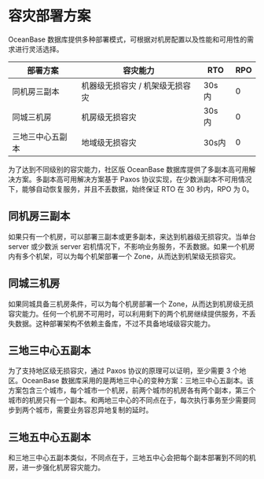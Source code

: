 # 容灾部署方案

OceanBase 数据库提供多种部署模式，可根据对机房配置以及性能和可用性的需求进行灵活选择。

|   部署方案   |       容灾能力        |  RTO  | RPO  |
|----------|-------------------|-------|------|
| 同机房三副本   | 机器级无损容灾 / 机架级无损容灾 | 30s 内 | 0    |
| 同城三机房    | 机房级无损容灾           | 30s 内 | 0    |
| 三地三中心五副本 | 地域级无损容灾           | 30s内  | 0    |

为了达到不同级别的容灾能力，社区版 OceanBase 数据库提供了多副本高可用解决方案。多副本高可用解决方案基于 Paxos 协议实现，在少数派副本不可用情况下，能够自动恢复服务，并且不丢数据，始终保证 RTO 在 30 秒内，RPO 为 0。

## 同机房三副本

如果只有一个机房，可以部署三副本或更多副本，来达到机器级无损容灾。当单台 server 或少数派 server 宕机情况下，不影响业务服务，不丢数据。如果一个机房内有多个机架，可以为每个机架部署一个 Zone，从而达到机架级无损容灾。

## 同城三机房

如果同城具备三机房条件，可以为每个机房部署一个 Zone，从而达到机房级无损容灾能力。任何一个机房不可用时，可以利用剩下的两个机房继续提供服务，不丢失数据。这种部署架构不依赖主备库，不过不具备地域级容灾能力。

## 三地三中心五副本

为了支持地区级无损容灾，通过 Paxos 协议的原理可以证明，至少需要 3 个地区。OceanBase 数据库采用的是两地三中心的变种方案：三地三中心五副本。该方案包含三个城市，每个城市一个机房，前两个城市的机房各有两个副本，第三个城市的机房只有一个副本。和两地三中心的不同点在于，每次执行事务至少需要同步到两个城市，需要业务容忍异地复制的延时。

## 三地五中心五副本

和三地三中心五副本类似，不同点在于，三地五中心会把每个副本部署到不同的机房，进一步强化机房容灾能力。
